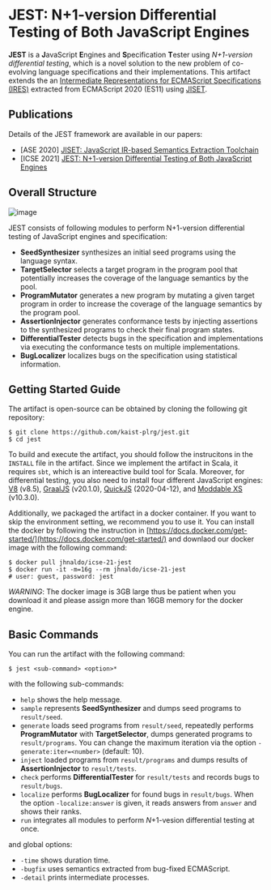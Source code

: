 # JEST: N+1-version Differential Testing of Both JavaScript Engines

**JEST** is a **J**avaScript **E**ngines and **S**pecification **T**ester using
_N+1-version differential testing_, which is a novel solution to the new
problem of co-evolving language specifications and their implementations.  This
artifact extends the an [Intermediate Representations for ECMAScript
Specifications (IRES)](https://github.com/kaist-plrg/ires) extracted from
ECMAScript 2020 (ES11) using [JISET](https://github.com/kaist-plrg/jiset).

## Publications

Details of the JEST framework are available in our papers:
- [ASE 2020] [JISET: JavaScript IR-based Semantics Extraction
  Toolchain](https://doi.org/10.1145/3324884.3416632)
- [ICSE 2021] [JEST: N+1-version Differential Testing of Both JavaScript
  Engines](https://doi.org/10.1109/ICSE43902.2021.00015)

## Overall Structure

![image](https://user-images.githubusercontent.com/6766660/103853229-ee944680-50f0-11eb-8927-f45fe9d3e9c1.png)

JEST consists of following modules to perform N+1-version
differential testing of JavaScript engines and specification:
- **SeedSynthesizer** synthesizes an initial seed programs using the language
  syntax.
- **TargetSelector** selects a target program in the program pool that
  potentially increases the coverage of the language semantics by the pool.
- **ProgramMutator** generates a new program by mutating a given target program
  in order to increase the coverage of the language semantics by the program
  pool.
- **AssertionInjector** generates conformance tests by injecting assertions to
  the synthesized programs to check their final program states.
- **DifferentialTester** detects bugs in the specification and implementations
  via executing the conformance tests on multiple implementations.
- **BugLocalizer** localizes bugs on the specification using statistical
  information.

## Getting Started Guide
The artifact is open-source can be obtained by cloning the following git
repository:
```
$ git clone https://github.com/kaist-plrg/jest.git
$ cd jest
```
To build and execute the artifact, you should follow the instrucitons in the
`INSTALL` file in the artifact.  Since we implement the artifact in
Scala, it requires `sbt`, which is an intereactive build tool for Scala.
Moreover, for differential testing, you also need to install four different
JavaScript engines: [V8](https://v8.dev/) (v8.5),
[GraalJS](https://github.com/oracle/graaljs) (v20.1.0),
[QuickJS](https://bellard.org/quickjs/) (2020-04-12), and [Moddable
XS](https://github.com/Moddable-OpenSource/moddable) (v10.3.0).

Additionally, we packaged the artifact in a docker container.  If you want to
skip the environment setting, we recommend you to use it.  You can install the
docker by following the instruction in
[https://docs.docker.com/get-started/](https://docs.docker.com/get-started/)
and downlaod our docker image with the following command:
```
$ docker pull jhnaldo/icse-21-jest
$ docker run -it -m=16g --rm jhnaldo/icse-21-jest
# user: guest, password: jest
```
_WARNING_: The docker image is 3GB large thus be patient when you
download it and please assign more than 16GB memory for the docker engine.

## Basic Commands

You can run the artifact with the following command:
```
$ jest <sub-command> <option>*
```
with the following sub-commands:
- `help` shows the help message.
- `sample` represents **SeedSynthesizer** and dumps seed
    programs to `result/seed`.
- `generate` loads seed programs from `result/seed`,
    repeatedly performs **ProgramMutator** with **TargetSelector**,
    dumps generated programs to `result/programs`. You can change the
    maximum iteration via the option `-generate:iter=<number>` (default:
    10).
- `inject` loaded programs from `result/programs` and dumps
    results of **AssertionInjector** to `result/tests`.
- `check` performs **DifferentialTester** for
    `result/tests` and records bugs to `result/bugs`.
- `localize` performs **BugLocalizer** for found bugs in
    `result/bugs`. When the option `-localize:answer` is given, it
    reads answers from `answer` and shows their ranks.
- `run` integrates all modules to perform $N$+1-vesion differential
    testing at once.

and global options:
- `-time` shows duration time.
- `-bugfix` uses semantics extracted from bug-fixed ECMAScript.
- `-detail` prints intermediate processes.
